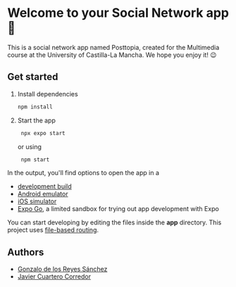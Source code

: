 # Welcome to your Social Network app 👋

This is a social network app named Posttopia, created for the Multimedia course at the University of Castilla-La Mancha. We hope you enjoy it! 😉
## Get started

1. Install dependencies

   ```bash
   npm install
   ```

2. Start the app

   ```bash
    npx expo start
   ```
   or using

   ```bash
    npm start
   ```

In the output, you'll find options to open the app in a

- [development build](https://docs.expo.dev/develop/development-builds/introduction/)
- [Android emulator](https://docs.expo.dev/workflow/android-studio-emulator/)
- [iOS simulator](https://docs.expo.dev/workflow/ios-simulator/)
- [Expo Go](https://expo.dev/go), a limited sandbox for trying out app development with Expo

You can start developing by editing the files inside the **app** directory. This project uses [file-based routing](https://docs.expo.dev/router/introduction).

## Authors

- [Gonzalo de los Reyes Sánchez](https://github.com/gonzalodlr)
- [Javier Cuartero Corredor](https://github.com/javicuarteroUCLM)

